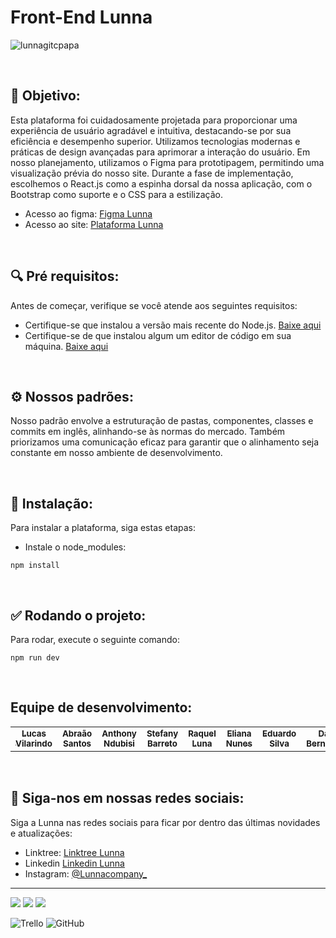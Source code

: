 # Front-End Lunna

![lunnagitcpapa](https://github.com/LunnaCompany/.github/assets/147529312/e4bfbd0e-f45f-4a94-82b8-e6a8f64811ac)

<br/>

<h2> 🎯 Objetivo:</h2>
   <p>
     Esta plataforma foi cuidadosamente projetada para proporcionar uma experiência de usuário agradável e intuitiva, destacando-se por sua eficiência e desempenho superior. Utilizamos tecnologias modernas e práticas de design avançadas para aprimorar a interação do usuário. Em nosso planejamento, utilizamos o Figma para prototipagem, permitindo uma visualização prévia do nosso site. Durante a fase de implementação, escolhemos o React.js como a espinha dorsal da nossa aplicação, com o Bootstrap como suporte e o CSS para a estilização.
   </p>

- Acesso ao figma: [Figma Lunna](https://www.figma.com/design/hOaA27Az8sJmRZSZWvkUpg/Prot%C3%B3tipo-Lunna?node-id=213-1870&t=vEs0IOWQ9YU2ekYj-0)
- Acesso ao site: [Plataforma Lunna](https://lunnacompany.github.io/Lunna/)
<br/>

<h2> 🔍 Pré requisitos:</h2>
   <p>
      Antes de começar, verifique se você atende aos seguintes requisitos:
   </p>

- Certifique-se que instalou a versão mais recente do Node.js.  [Baixe aqui](https://nodejs.org/en)
- Certifique-se de que instalou algum um editor de código em sua máquina. [Baixe aqui](https://code.visualstudio.com/)
<br/>

<h2> ⚙️ Nossos padrões:</h2>
   <p>
      Nosso padrão envolve a estruturação de pastas, componentes, classes e commits em inglês, alinhando-se às normas do mercado. Também priorizamos uma comunicação eficaz para garantir que o alinhamento seja constante em nosso ambiente de desenvolvimento.
   </p>
<br/>

<h2> 🚀 Instalação:</h2>
   <p>
      Para instalar a plataforma, siga estas etapas:
   </p>

- Instale o node_modules:
```
npm install
```
<br/>

<h2> ✅ Rodando o projeto:</h2>
   <p>
      Para rodar, execute o seguinte comando:
   </p>
   
```
npm run dev
```
<br/>

<h2>Equipe de desenvolvimento:</h2>

<table>
  <tr>
    <td align="center">
      <a href="https://github.com/LucasVilarindo" title="Lucas Vilarindo">
        <sub>
          <b>Lucas Vilarindo</b>
        </sub>
      </a>
    </td>
    <td align="center">
      <a href="https://github.com/TechAbraao" title="Abraão Santos">
        <sub>
          <b>Abraão Santos</b>
        </sub>
      </a>
    </td>
    <td align="center">
      <a href="https://github.com/anthonyDev01" title="Anthony Ndubisi">
        <sub>
          <b>Anthony Ndubisi</b>
        </sub>
      </a>
    </td>
     <td align="center">
      <a href=https://github.com/Stefany3108" title="Stefany Barreto">
        <sub>
          <b>Stefany Barreto</b>
        </sub>
      </a>
    </td>
     <td align="center">
      <a href=https://github.com/Lulunna" title="Raquel Luna">
        <sub>
          <b>Raquel Luna</b>
        </sub>
      </a>
    </td>
     <td align="center">
      <a href="https://github.com/Eliana100" title="Eliana Nunes">
        <sub>
          <b>Eliana Nunes</b>
        </sub>
      </a>
    </td>
 <td align="center">
      <a href="https://github.com/EduardoS-Silva" title="Eduardo Silva">
        <sub>
          <b>Eduardo Silva</b>
        </sub>
      </a>
    </td>
     <td align="center">
      <a href="https://github.com/DaviBMachado" title="Davi Bernardes">
        <sub>
          <b>Davi Bernardes</b>
        </sub>
      </a>
    </td>
  </tr>
</table>
<br/>

## 📱 Siga-nos em nossas redes sociais:

Siga a Lunna nas redes sociais para ficar por dentro das últimas novidades e atualizações:

- Linktree: [Linktree Lunna](https://linktr.ee/lunnacompany)
- Linkedin [Linkedin Lunna](https://www.linkedin.com/company/lunnacompany/)
- Instagram: [@Lunnacompany_](https://www.instagram.com/lunnacompany/)


<hr>

<div>
<img src="https://img.shields.io/badge/React-20232A?style=for-the-badge&logo=react&logoColor=61DAFB" />
<img src="https://img.shields.io/badge/CSS3-1572B6?style=for-the-badge&logo=css3&logoColor=white" />
<img src="https://img.shields.io/badge/React_Router-CA4245?style=for-the-badge&logo=react-router&logoColor=white" />

![Trello](https://img.shields.io/badge/Trello-%23026AA7.svg?style=for-the-badge&logo=Trello&logoColor=white)
![GitHub](https://img.shields.io/badge/github-%23121011.svg?style=for-the-badge&logo=github&logoColor=white)
</div>
